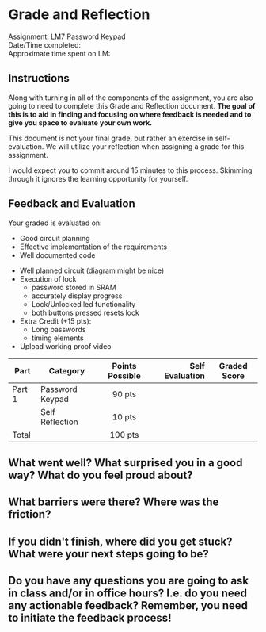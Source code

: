 # Grade and Reflection
Assignment: LM7 Password Keypad    
Date/Time completed:   
Approximate time spent on LM:  

## Instructions
Along with turning in all of the components of the assignment, you are also going to need to complete this Grade and Reflection document. **The goal of this is to aid in finding and focusing on where feedback is needed and to give you space to evaluate your own work.**

This document is not your final grade, but rather an exercise in self-evaluation. We will utilize your reflection when assigning a grade for this assignment.

I would expect you to commit around 15 minutes to this process. Skimming through it ignores the learning opportunity for yourself.

## Feedback and Evaluation

Your graded is evaluated on:
  - Good circuit planning
  - Effective implementation of the requirements
  - Well documented code

* Well planned circuit (diagram might be nice)
* Execution of lock
  * password stored in SRAM
  * accurately display progress
  * Lock/Unlocked led functionality
  * both buttons pressed resets lock
* Extra Credit (+15 pts):
  * Long passwords
  * timing elements
* Upload working proof video

| Part   | Category                 | Points Possible | Self Evaluation | Graded Score |
| -------|--------------------------|:---------------:|----------------:|--------------|
| Part 1 | Password Keypad          |         90 pts  |                 |              |
|        | Self Reflection          |         10 pts  |                 |              |
| Total  |                          |        100 pts  |                 |              |


## What went well? What surprised you in a good way? What do you feel proud about?

## What barriers were there? Where was the friction? 

## If you didn't finish, where did you get stuck? What were your next steps going to be?

## Do you have any questions you are going to ask in class and/or in office hours? I.e. do you need any actionable feedback? Remember, you need to initiate the feedback process!